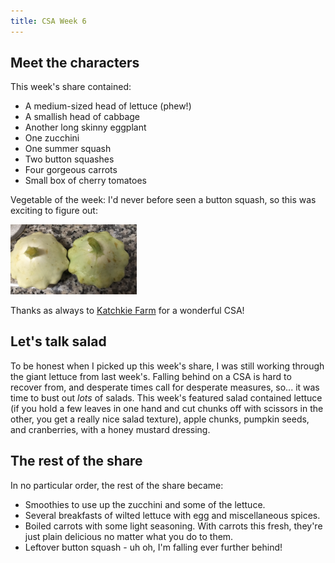 ```yaml
---
title: CSA Week 6
---
```


## Meet the characters

This week's share contained:

* A medium-sized head of lettuce (phew!)
* A smallish head of cabbage
* Another long skinny eggplant
* One zucchini
* One summer squash
* Two button squashes
* Four gorgeous carrots
* Small box of cherry tomatoes

Vegetable of the week: I'd never before seen a button squash, so this was
exciting to figure out:

<img class="centerimage" src="../images/20170727-button-squash.jpg" width="40%">

Thanks as always to [Katchkie Farm](http://katchkiefarm.com/) for a
wonderful CSA!


## Let's talk salad
To be honest when I picked up this week's share, I was still working
through the giant lettuce from last week's. Falling behind on a CSA is hard
to recover from, and desperate times call for desperate measures, so... it
was time to bust out *lots* of salads. This week's featured salad contained
lettuce (if you hold a few leaves in one hand and cut chunks off with
scissors in the other, you get a really nice salad texture), apple chunks,
pumpkin seeds, and cranberries, with a honey mustard dressing.

## The rest of the share

In no particular order, the rest of the share became:

* Smoothies to use up the zucchini and some of the lettuce.
* Several breakfasts of wilted lettuce with egg and miscellaneous spices.
* Boiled carrots with some light seasoning. With carrots this fresh,
they're just plain delicious no matter what you do to them.
* Leftover button squash - uh oh, I'm falling ever further behind!

